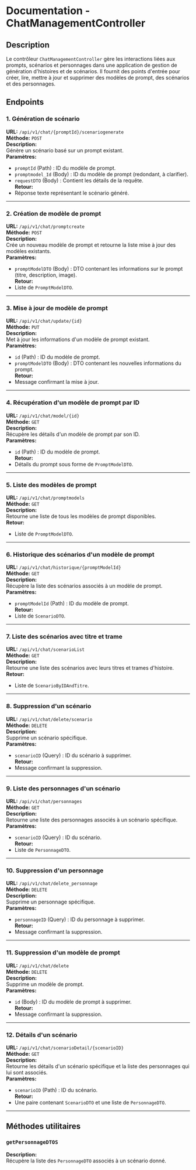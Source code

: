 # Documentation - ChatManagementController

## Description
Le contrôleur `ChatManagementController` gère les interactions liées aux prompts, scénarios et personnages dans une application de gestion de génération d'histoires et de scénarios. Il fournit des points d'entrée pour créer, lire, mettre à jour et supprimer des modèles de prompt, des scénarios et des personnages.

## Endpoints

### 1. Génération de scénario
**URL:** `/api/v1/chat/{promptId}/scenariogenerate`  
**Méthode:** `POST`  
**Description:**  
Génère un scénario basé sur un prompt existant.  
**Paramètres:**
- `promptId` (Path) : ID du modèle de prompt.
- `promptmodel_Id` (Body) : ID du modèle de prompt (redondant, à clarifier).
- `requestDTO` (Body) : Contient les détails de la requête.  
  **Retour:**
- Réponse texte représentant le scénario généré.

---

### 2. Création de modèle de prompt
**URL:** `/api/v1/chat/promptcreate`  
**Méthode:** `POST`  
**Description:**  
Crée un nouveau modèle de prompt et retourne la liste mise à jour des modèles existants.  
**Paramètres:**
- `promptModelDTO` (Body) : DTO contenant les informations sur le prompt (titre, description, image).  
  **Retour:**
- Liste de `PromptModelDTO`.

---

### 3. Mise à jour de modèle de prompt
**URL:** `/api/v1/chat/update/{id}`  
**Méthode:** `PUT`  
**Description:**  
Met à jour les informations d'un modèle de prompt existant.  
**Paramètres:**
- `id` (Path) : ID du modèle de prompt.
- `promptModelDTO` (Body) : DTO contenant les nouvelles informations du prompt.  
  **Retour:**
- Message confirmant la mise à jour.

---

### 4. Récupération d'un modèle de prompt par ID
**URL:** `/api/v1/chat/model/{id}`  
**Méthode:** `GET`  
**Description:**  
Récupère les détails d'un modèle de prompt par son ID.  
**Paramètres:**
- `id` (Path) : ID du modèle de prompt.  
  **Retour:**
- Détails du prompt sous forme de `PromptModelDTO`.

---

### 5. Liste des modèles de prompt
**URL:** `/api/v1/chat/promptmodels`  
**Méthode:** `GET`  
**Description:**  
Retourne une liste de tous les modèles de prompt disponibles.  
**Retour:**
- Liste de `PromptModelDTO`.

---

### 6. Historique des scénarios d'un modèle de prompt
**URL:** `/api/v1/chat/historique/{promptModelId}`  
**Méthode:** `GET`  
**Description:**  
Récupère la liste des scénarios associés à un modèle de prompt.  
**Paramètres:**
- `promptModelId` (Path) : ID du modèle de prompt.  
  **Retour:**
- Liste de `ScenarioDTO`.

---

### 7. Liste des scénarios avec titre et trame
**URL:** `/api/v1/chat/scenarioList`  
**Méthode:** `GET`  
**Description:**  
Retourne une liste des scénarios avec leurs titres et trames d'histoire.  
**Retour:**
- Liste de `ScenarioByIDAndTitre`.

---

### 8. Suppression d'un scénario
**URL:** `/api/v1/chat/delete/scenario`  
**Méthode:** `DELETE`  
**Description:**  
Supprime un scénario spécifique.  
**Paramètres:**
- `scenarioID` (Query) : ID du scénario à supprimer.  
  **Retour:**
- Message confirmant la suppression.

---

### 9. Liste des personnages d'un scénario
**URL:** `/api/v1/chat/personnages`  
**Méthode:** `GET`  
**Description:**  
Retourne une liste des personnages associés à un scénario spécifique.  
**Paramètres:**
- `scenarioID` (Query) : ID du scénario.  
  **Retour:**
- Liste de `PersonnageDTO`.

---

### 10. Suppression d'un personnage
**URL:** `/api/v1/chat/delete_personnage`  
**Méthode:** `DELETE`  
**Description:**  
Supprime un personnage spécifique.  
**Paramètres:**
- `personnageID` (Query) : ID du personnage à supprimer.  
  **Retour:**
- Message confirmant la suppression.

---

### 11. Suppression d'un modèle de prompt
**URL:** `/api/v1/chat/delete`  
**Méthode:** `DELETE`  
**Description:**  
Supprime un modèle de prompt.  
**Paramètres:**
- `id` (Body) : ID du modèle de prompt à supprimer.  
  **Retour:**
- Message confirmant la suppression.

---

### 12. Détails d'un scénario
**URL:** `/api/v1/chat/scenarioDetail/{scenarioID}`  
**Méthode:** `GET`  
**Description:**  
Retourne les détails d'un scénario spécifique et la liste des personnages qui lui sont associés.  
**Paramètres:**
- `scenarioID` (Path) : ID du scénario.  
  **Retour:**
- Une paire contenant `ScenarioDTO` et une liste de `PersonnageDTO`.

---

## Méthodes utilitaires

### `getPersonnageDTOS`
**Description:**  
Récupère la liste des `PersonnageDTO` associés à un scénario donné.

